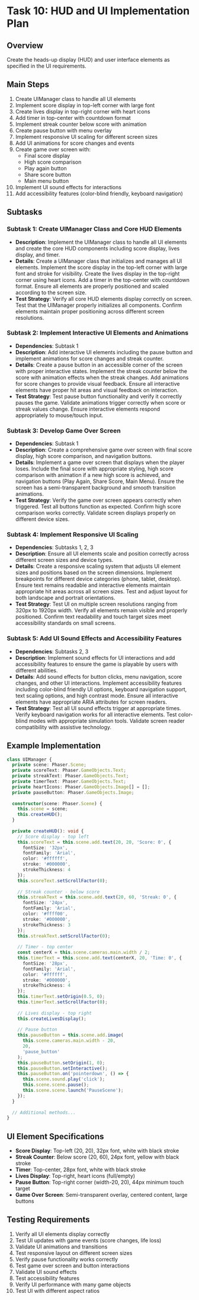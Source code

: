 # Task 10: HUD and UI Implementation Plan

## Overview
Create the heads-up display (HUD) and user interface elements as specified in the UI requirements.

## Main Steps
1. Create UIManager class to handle all UI elements
2. Implement score display in top-left corner with large font
3. Create lives display in top-right corner with heart icons
4. Add timer in top-center with countdown format
5. Implement streak counter below score with animation
6. Create pause button with menu overlay
7. Implement responsive UI scaling for different screen sizes
8. Add UI animations for score changes and events
9. Create game over screen with:
   - Final score display
   - High score comparison
   - Play again button
   - Share score button
   - Main menu button
10. Implement UI sound effects for interactions
11. Add accessibility features (color-blind friendly, keyboard navigation)

## Subtasks

### Subtask 1: Create UIManager Class and Core HUD Elements
- **Description**: Implement the UIManager class to handle all UI elements and create the core HUD components including score display, lives display, and timer.
- **Details**: Create a UIManager class that initializes and manages all UI elements. Implement the score display in the top-left corner with large font and stroke for visibility. Create the lives display in the top-right corner using heart icons. Add a timer in the top-center with countdown format. Ensure all elements are properly positioned and scaled according to the screen size.
- **Test Strategy**: Verify all core HUD elements display correctly on screen. Test that the UIManager properly initializes all components. Confirm elements maintain proper positioning across different screen resolutions.

### Subtask 2: Implement Interactive UI Elements and Animations
- **Dependencies**: Subtask 1
- **Description**: Add interactive UI elements including the pause button and implement animations for score changes and streak counter.
- **Details**: Create a pause button in an accessible corner of the screen with proper interactive states. Implement the streak counter below the score with animation effects when the streak changes. Add animations for score changes to provide visual feedback. Ensure all interactive elements have proper hit areas and visual feedback on interaction.
- **Test Strategy**: Test pause button functionality and verify it correctly pauses the game. Validate animations trigger correctly when score or streak values change. Ensure interactive elements respond appropriately to mouse/touch input.

### Subtask 3: Develop Game Over Screen
- **Dependencies**: Subtask 1
- **Description**: Create a comprehensive game over screen with final score display, high score comparison, and navigation buttons.
- **Details**: Implement a game over screen that displays when the player loses. Include the final score with appropriate styling, high score comparison with animation if a new high score is achieved, and navigation buttons (Play Again, Share Score, Main Menu). Ensure the screen has a semi-transparent background and smooth transition animations.
- **Test Strategy**: Verify the game over screen appears correctly when triggered. Test all buttons function as expected. Confirm high score comparison works correctly. Validate screen displays properly on different device sizes.

### Subtask 4: Implement Responsive UI Scaling
- **Dependencies**: Subtasks 1, 2, 3
- **Description**: Ensure all UI elements scale and position correctly across different screen sizes and device types.
- **Details**: Create a responsive scaling system that adjusts UI element sizes and positions based on the screen dimensions. Implement breakpoints for different device categories (phone, tablet, desktop). Ensure text remains readable and interactive elements maintain appropriate hit areas across all screen sizes. Test and adjust layout for both landscape and portrait orientations.
- **Test Strategy**: Test UI on multiple screen resolutions ranging from 320px to 1920px width. Verify all elements remain visible and properly positioned. Confirm text readability and touch target sizes meet accessibility standards on small screens.

### Subtask 5: Add UI Sound Effects and Accessibility Features
- **Dependencies**: Subtasks 2, 3
- **Description**: Implement sound effects for UI interactions and add accessibility features to ensure the game is playable by users with different abilities.
- **Details**: Add sound effects for button clicks, menu navigation, score changes, and other UI interactions. Implement accessibility features including color-blind friendly UI options, keyboard navigation support, text scaling options, and high contrast mode. Ensure all interactive elements have appropriate ARIA attributes for screen readers.
- **Test Strategy**: Test all UI sound effects trigger at appropriate times. Verify keyboard navigation works for all interactive elements. Test color-blind modes with appropriate simulation tools. Validate screen reader compatibility with assistive technology.

## Example Implementation

```typescript
class UIManager {
  private scene: Phaser.Scene;
  private scoreText: Phaser.GameObjects.Text;
  private streakText: Phaser.GameObjects.Text;
  private timerText: Phaser.GameObjects.Text;
  private heartIcons: Phaser.GameObjects.Image[] = [];
  private pauseButton: Phaser.GameObjects.Image;
  
  constructor(scene: Phaser.Scene) {
    this.scene = scene;
    this.createHUD();
  }
  
  private createHUD(): void {
    // Score display - top left
    this.scoreText = this.scene.add.text(20, 20, 'Score: 0', {
      fontSize: '32px',
      fontFamily: 'Arial',
      color: '#ffffff',
      stroke: '#000000',
      strokeThickness: 4
    });
    this.scoreText.setScrollFactor(0);
    
    // Streak counter - below score
    this.streakText = this.scene.add.text(20, 60, 'Streak: 0', {
      fontSize: '24px',
      fontFamily: 'Arial',
      color: '#ffff00',
      stroke: '#000000',
      strokeThickness: 3
    });
    this.streakText.setScrollFactor(0);
    
    // Timer - top center
    const centerX = this.scene.cameras.main.width / 2;
    this.timerText = this.scene.add.text(centerX, 20, 'Time: 0', {
      fontSize: '28px',
      fontFamily: 'Arial',
      color: '#ffffff',
      stroke: '#000000',
      strokeThickness: 4
    });
    this.timerText.setOrigin(0.5, 0);
    this.timerText.setScrollFactor(0);
    
    // Lives display - top right
    this.createLivesDisplay();
    
    // Pause button
    this.pauseButton = this.scene.add.image(
      this.scene.cameras.main.width - 20,
      20,
      'pause_button'
    );
    this.pauseButton.setOrigin(1, 0);
    this.pauseButton.setInteractive();
    this.pauseButton.on('pointerdown', () => {
      this.scene.sound.play('click');
      this.scene.scene.pause();
      this.scene.scene.launch('PauseScene');
    });
  }
  
  // Additional methods...
}
```

## UI Element Specifications

- **Score Display**: Top-left (20, 20), 32px font, white with black stroke
- **Streak Counter**: Below score (20, 60), 24px font, yellow with black stroke  
- **Timer**: Top-center, 28px font, white with black stroke
- **Lives Display**: Top-right, heart icons (full/empty)
- **Pause Button**: Top-right corner (width-20, 20), 44px minimum touch target
- **Game Over Screen**: Semi-transparent overlay, centered content, large buttons

## Testing Requirements

1. Verify all UI elements display correctly
2. Test UI updates with game events (score changes, life loss)
3. Validate UI animations and transitions
4. Test responsive layout on different screen sizes
5. Verify pause functionality works correctly
6. Test game over screen and button interactions
7. Validate UI sound effects
8. Test accessibility features
9. Verify UI performance with many game objects
10. Test UI with different aspect ratios